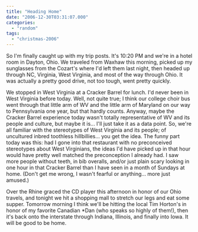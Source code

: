 ```yaml
---
title: "Heading Home"
date: "2006-12-30T03:31:07.000"
categories: 
  - "random"
tags: 
  - "christmas-2006"
---
```


So I'm finally caught up with my trip posts. It's 10:20 PM and we're in a hotel room in Dayton, Ohio. We traveled from Waxhaw this morning, picked up my sunglasses from the Cozart's where I'd left them last night, then headed up through NC, Virginia, West Virginia, and most of the way through Ohio. It was actually a pretty good drive, not too tough, went pretty quickly.

We stopped in West Virginia at a Cracker Barrel for lunch. I'd never been in West Virginia before today. Well, not quite true; I think our college choir bus went through that little arm of WV and the little arm of Maryland on our way to Pennsylvania one year, but that hardly counts. Anyway, maybe the Cracker Barrel experience today wasn't totally representative of WV and its people and culture, but maybe it is... I'll just take it as a data point. So, we're all familiar with the stereotypes of West Virginia and its people; of uncultured inbred toothless hillbillies... you get the idea. The funny part today was this: had I gone into that restaurant with no preconceived stereotypes about West Virginians, the ideas I'd have picked up in that hour would have pretty well matched the preconception I already had. I saw more people without teeth, in bib overalls, and/or just plain scary looking in one hour in that Cracker Barrel than I have seen in a month of Sundays at home. (Don't get me wrong, I wasn't fearful or anything... more just amused.)

Over the Rhine graced the CD player this afternoon in honor of our Ohio travels, and tonight we hit a shopping mall to stretch our legs and eat some supper. Tomorrow morning I think we'll be hitting the local Tim Horton's in honor of my favorite Canadian \*Dan (who speaks so highly of them!), then it's back onto the interstate through Indiana, Illinois, and finally into Iowa. It will be good to be home.
